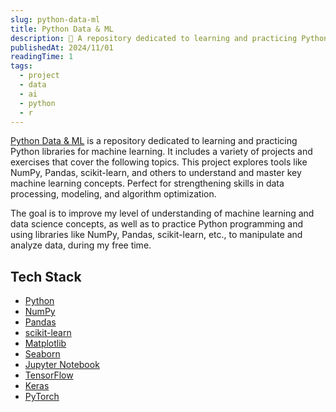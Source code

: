 ```yaml
---
slug: python-data-ml
title: Python Data & ML
description: 🧠 A repository dedicated to learning and practicing Python libraries for machine learning.
publishedAt: 2024/11/01
readingTime: 1
tags:
  - project
  - data
  - ai
  - python
  - r
---
```


[Python Data & ML](https://github.com/ArthurDanjou/Python-Data-Machine-Learning) is a repository dedicated to learning and practicing Python libraries for machine learning. It includes a variety of projects and exercises that cover the following topics.
This project explores tools like NumPy, Pandas, scikit-learn, and others to understand and master key machine learning concepts. Perfect for strengthening skills in data processing, modeling, and algorithm optimization.

The goal is to improve my level of understanding of machine learning and data science concepts, as well as to practice Python programming and using libraries like NumPy, Pandas, scikit-learn, etc., to manipulate and analyze data, during my free time.

## Tech Stack

- [Python](https://www.python.org/)
- [NumPy](https://numpy.org/)
- [Pandas](https://pandas.pydata.org/)
- [scikit-learn](https://scikit-learn.org/stable/)
- [Matplotlib](https://matplotlib.org/)
- [Seaborn](https://seaborn.pydata.org/)
- [Jupyter Notebook](https://jupyter.org/)
- [TensorFlow](https://www.tensorflow.org/)
- [Keras](https://keras.io/)
- [PyTorch](https://pytorch.org/)
